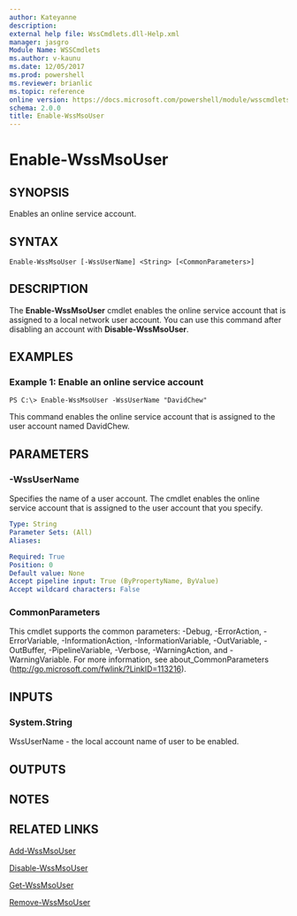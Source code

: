 ```yaml
---
author: Kateyanne
description: 
external help file: WssCmdlets.dll-Help.xml
manager: jasgro
Module Name: WSSCmdlets
ms.author: v-kaunu
ms.date: 12/05/2017
ms.prod: powershell
ms.reviewer: brianlic
ms.topic: reference
online version: https://docs.microsoft.com/powershell/module/wsscmdlets/enable-wssmsouser?view=windowsserver2012r2-ps&wt.mc_id=ps-gethelp
schema: 2.0.0
title: Enable-WssMsoUser
---
```


# Enable-WssMsoUser

## SYNOPSIS
Enables an online service account.

## SYNTAX

```
Enable-WssMsoUser [-WssUserName] <String> [<CommonParameters>]
```

## DESCRIPTION
The **Enable-WssMsoUser** cmdlet enables the online service account that is assigned to a local network user account.
You can use this command after disabling an account with **Disable-WssMsoUser**.

## EXAMPLES

### Example 1: Enable an online service account
```
PS C:\> Enable-WssMsoUser -WssUserName "DavidChew"
```

This command enables the online service account that is assigned to the user account named DavidChew.

## PARAMETERS

### -WssUserName
Specifies the name of a user account.
The cmdlet enables the online service account that is assigned to the user account that you specify.

```yaml
Type: String
Parameter Sets: (All)
Aliases: 

Required: True
Position: 0
Default value: None
Accept pipeline input: True (ByPropertyName, ByValue)
Accept wildcard characters: False
```

### CommonParameters
This cmdlet supports the common parameters: -Debug, -ErrorAction, -ErrorVariable, -InformationAction, -InformationVariable, -OutVariable, -OutBuffer, -PipelineVariable, -Verbose, -WarningAction, and -WarningVariable. For more information, see about_CommonParameters (http://go.microsoft.com/fwlink/?LinkID=113216).

## INPUTS

### System.String
WssUserName - the local account name of user to be enabled.

## OUTPUTS

## NOTES

## RELATED LINKS

[Add-WssMsoUser](./Add-WssMsoUser.md)

[Disable-WssMsoUser](./Disable-WssMsoUser.md)

[Get-WssMsoUser](./Get-WssMsoUser.md)

[Remove-WssMsoUser](./Remove-WssMsoUser.md)

